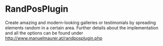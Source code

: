 # RandPosPlugin
Create amazing and modern-looking galleries or testimonials by spreading elements random in a certain area. Further details about the implementation and all the options can be found under <a href="http://www.manuelmaurer.at/randposplugin.php">http://www.manuelmaurer.at/randposplugin.php</a>
